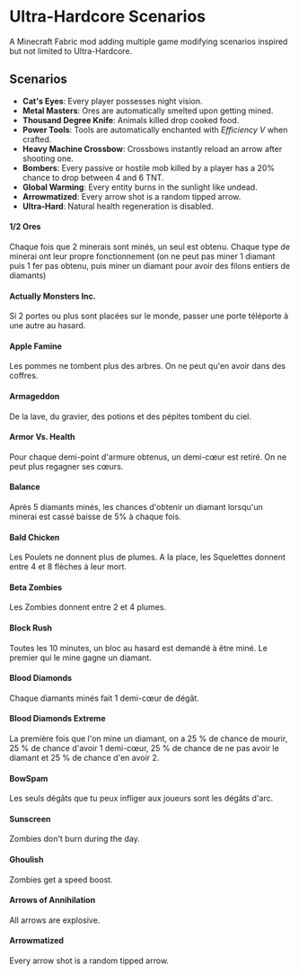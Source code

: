 # Ultra-Hardcore Scenarios

A Minecraft Fabric mod adding multiple game modifying scenarios inspired but not limited to Ultra-Hardcore.

## Scenarios

- **Cat's Eyes**: Every player possesses night vision. 
- **Metal Masters**: Ores are automatically smelted upon getting mined.
- **Thousand Degree Knife**: Animals killed drop cooked food.
- **Power Tools**: Tools are automatically enchanted with *Efficiency V* when crafted.
- **Heavy Machine Crossbow**: Crossbows instantly reload an arrow after shooting one.
- **Bombers**: Every passive or hostile mob killed by a player has a 20% chance to drop between 4 and 6 TNT.
- **Global Warming**: Every entity burns in the sunlight like undead.
- **Arrowmatized**: Every arrow shot is a random tipped arrow.
- **Ultra-Hard**: Natural health regeneration is disabled.



#### 1/2 Ores

Chaque fois que 2 minerais sont minés, un seul est obtenu. Chaque type de  minerai ont leur propre fonctionnement (on ne peut pas miner 1 diamant  puis 1 fer pas obtenu, puis miner un diamant pour avoir des filons  entiers de diamants)

#### Actually Monsters Inc.

Si 2 portes ou plus sont placées sur le monde, passer une porte téléporte à une autre au hasard.

#### Apple Famine

Les pommes ne tombent plus des arbres. On ne peut qu'en avoir dans des coffres.

#### Armageddon

De la lave, du gravier, des potions et des pépites tombent du ciel.

#### Armor Vs. Health

Pour chaque demi-point d'armure obtenus, un demi-cœur est retiré. On ne peut plus regagner ses cœurs.

#### Balance

Après 5 diamants minés, les chances d'obtenir un diamant lorsqu'un minerai est cassé baisse de 5% à chaque fois.

#### Bald Chicken

Les Poulets ne donnent plus de plumes. A la place, les Squelettes donnent entre 4 et 8 flèches à leur mort.

#### Beta Zombies

Les Zombies donnent entre 2 et 4 plumes.

#### Block Rush

Toutes les 10 minutes, un bloc au hasard est demandé à être miné. Le premier qui le mine gagne un diamant.

#### Blood Diamonds

Chaque diamants minés fait 1 demi-cœur de dégât.

#### Blood Diamonds Extreme

La première fois que l'on mine un diamant, on a 25 % de chance de mourir,  25 % de chance d'avoir 1 demi-cœur, 25 % de chance de ne pas avoir le  diamant et 25 % de chance d'en avoir 2.

#### BowSpam

Les seuls dégâts que tu peux infliger aux joueurs sont les dégâts d'arc.

#### Sunscreen

Zombies don't burn during the day.

#### Ghoulish

Zombies get a speed boost.

#### Arrows of Annihilation

All arrows are explosive.

#### Arrowmatized

Every arrow shot is a random tipped arrow.